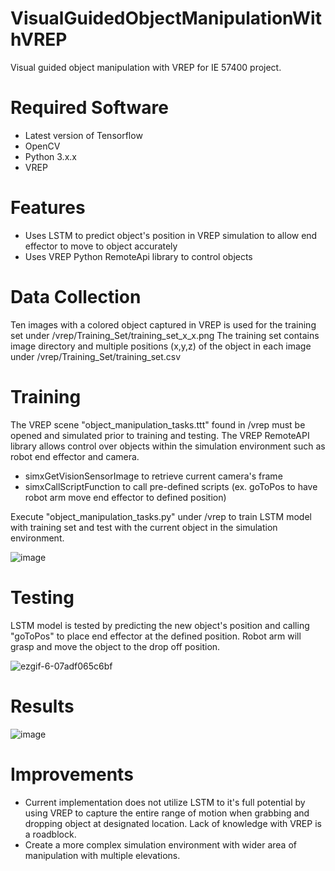 # VisualGuidedObjectManipulationWithVREP
Visual guided object manipulation with VREP for IE 57400 project.
# Required Software
- Latest version of Tensorflow
- OpenCV
- Python 3.x.x
- VREP
# Features
- Uses LSTM to predict object's position in VREP simulation to allow end effector to move to object accurately
- Uses VREP Python RemoteApi library to control objects
# Data Collection
Ten images with a colored object captured in VREP is used for the training set under /vrep/Training_Set/training_set_x_x.png
The training set contains image directory and multiple positions (x,y,z) of the object in each image under /vrep/Training_Set/training_set.csv
# Training
The VREP scene "object_manipulation_tasks.ttt" found in /vrep must be opened and simulated prior to training and testing.  The VREP RemoteAPI library allows control over objects within the simulation environment such as robot end effector and camera. 
- simxGetVisionSensorImage to retrieve current camera's frame
- simxCallScriptFunction to call pre-defined scripts (ex. goToPos to have robot arm move end effector to defined position)

Execute "object_manipulation_tasks.py" under /vrep to train LSTM model with training set and test with the current object in the simulation environment. 

![image](https://user-images.githubusercontent.com/26236571/124688923-77b3ec80-de8c-11eb-827e-c10db80e3e10.png)
# Testing
LSTM model is tested by predicting the new object's position and calling "goToPos" to place end effector at the defined position.  Robot arm will grasp and move the object to the drop off position.

![ezgif-6-07adf065c6bf](https://user-images.githubusercontent.com/26236571/124690078-83081780-de8e-11eb-9d98-42ccc6776c18.gif)
# Results

![image](https://user-images.githubusercontent.com/26236571/124690430-0d507b80-de8f-11eb-82d8-d112b984e609.png)
# Improvements
- Current implementation does not utilize LSTM to it's full potential by using VREP to capture the entire range of motion when grabbing and dropping object at designated location.  Lack of knowledge with VREP is a roadblock.  
- Create a more complex simulation environment with wider area of manipulation with multiple elevations.
